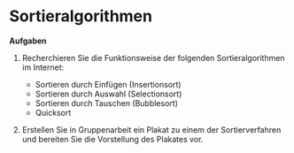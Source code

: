 # Sortieralgorithmen
**Aufgaben**

1. Recherchieren Sie die Funktionsweise der folgenden Sortieralgorithmen im Internet:
    * Sortieren durch Einfügen (Insertionsort)
    * Sortieren durch Auswahl (Selectionsort)
    * Sortieren durch Tauschen (Bubblesort)
    * Quicksort

2. Erstellen Sie in Gruppenarbeit ein Plakat zu einem der Sortierverfahren und bereiten Sie die Vorstellung des Plakates vor.